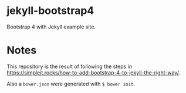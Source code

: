 # jekyll-bootstrap4
Bootstrap 4 with Jekyll example site. 

# Notes

This repository is the result of following the steps
in
<https://simpleit.rocks/how-to-add-bootstrap-4-to-jekyll-the-right-way/>.

Also a `bower.json` were generated with `$ bower init`.
